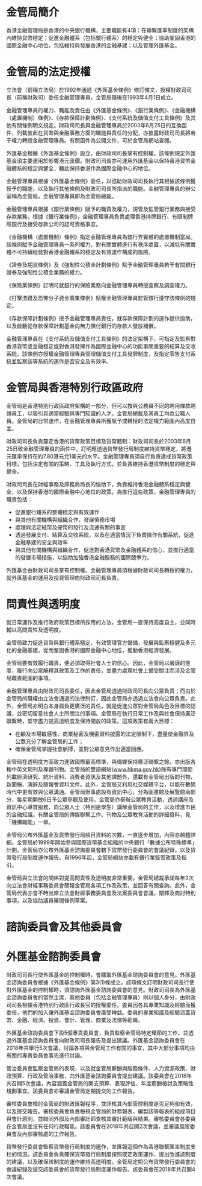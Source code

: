 # 金管局簡介

香港金融管理局是香港的中央銀行機構，主要職能有4項：在聯繫匯率制度的架構內維持貨幣穩定；促進金融體系（包括銀行體系）的穩定與健全；協助鞏固香港的國際金融中心地位，包括維持與發展香港的金融基建；以及管理外匯基金。

# 金管局的法定授權

立法會（前稱立法局）於1992年通過《外匯基金條例》修訂條文，授權財政司司長（前稱財政司）委任金融管理專員，金管局隨後在1993年4月1日成立。

金融管理專員的權力、職能及責任由《外匯基金條例》、《銀行業條例》、《金融機構（處置機制）條例》、《存款保障計劃條例》、《支付系統及儲值支付工具條例》及其他有關條例明文規定。財政司司長與金融管理專員於2003年6月25日的互換函件，列載彼此在貨幣與金融事務方面的職能與責任的分配，亦披露財政司司長將若干權力轉授金融管理專員。有關函件為公開文件，可於金管局網站查閱。

外匯基金根據《外匯基金條例》設立，由財政司司長掌有控制權。該條例規定外匯基金須主要運用於影響港元匯價。財政司司長亦可運用外匯基金以保持香港貨幣金融體系的穩定與健全，藉此保持香港作為國際金融中心的地位。

金融管理專員根據《外匯基金條例》委任，以協助財政司司長執行其根據該條例獲授予的職能，以及執行其他條例及財政司司長所指派的職能。金融管理專員的辦公室稱為金管局，金融管理專員即為金管局總裁。

金融管理專員根據《銀行業條例》賦予的職責及權力，規管及監管銀行業務與接受存款業務。根據《銀行業條例》，金融管理專員負責處理香港持牌銀行、有限制牌照銀行及接受存款公司的認可資格事宜。

《金融機構（處置機制）條例》指定金融管理專員為銀行界實體的處置機制當局。該條例賦予金融管理專員一系列權力，對有關實體進行有秩序處置，以減低有關實體不可持續經營對香港金融體系的穩定及有效運作構成的風險。

《證券及期貨條例》及《強制性公積金計劃條例》賦予金融管理專員若干有關銀行證券及強制性公積金業務的權力。

《保險業條例》訂明可就銀行的保險業務向金融管理專員轉授查察及調查權力。

《打擊洗錢及恐怖分子資金籌集條例》賦權金融管理專員監管銀行遵守該條例的規定。

《存款保障計劃條例》授予金融管理專員責任，就存款保障計劃的運作提供協助，以及啟動從存款保障計劃基金向無力償付銀行的存款人發放補償。

金融管理專員在《支付系統及儲值支付工具條例》的法定架構下，可指定及監察對香港貨幣或金融穩定或對香港發揮作為國際金融中心的功能事關重要的結算及交收系統。該條例亦授權金融管理專員管理儲值支付工具發牌制度，及指定零售支付系統並監察該等系統的運作是否安全及有效率。

# 金管局與香港特別行政區政府

金管局是香港特別行政區政府架構的一部分，但可以按與公務員不同的聘用條款聘請員工，以吸引具適當經驗與專門知識的人才。金管局總裁及其員工均為公職人員。金管局的日常運作，在金融管理專員所獲賦予或轉授的法定權力範圍內高度自主。

財政司司長負責釐定香港的貨幣政策目標及貨幣體制：財政司司長於2003年6月25日致金融管理專員的函件中，訂明應透過貨幣發行局制度維持貨幣穩定，將港元匯率保持在約7.80港元兌1美元的水平。金融管理專員須自行負責達成貨幣政策目標，包括決定有關的策略、工具及執行方式，並負責維持香港貨幣制度的穩定與健全。

財政司司長在財經事務及庫務局局長的協助下，負責維持香港金融體系穩定與健全，以及保持香港的國際金融中心地位的政策。為推行這些政策，金融管理專員的職責包括：
- 促進銀行體系的整體穩定與有效運作
- 與其他有關機構與組織合作，發展債務市場
- 處理與法定紙幣及硬幣的發行及流通有關的事宜
- 透過發展支付、結算及交收系統，以及在適當情況下負責操作有關系統，促進金融基建的安全與效率
- 與其他有關機構與組織合作，促進對香港貨幣及金融體系的信心，並推行適當的發展市場措施，以協助加強香港金融服務的國際競爭力。

外匯基金由財政司司長掌有控制權。金融管理專員須根據財政司司長轉授的權力，就外匯基金的運用及投資管理向財政司司長負責。

# 問責性與透明度

就日常運作及推行政府政策目標所採用的方法，金管局一直保持高度自主，並同時輔以高問責性及透明度。

金管局致力促進貨幣與銀行體系穩定，有效管理官方儲備，發展與監察穩健及多元化的金融基建，從而鞏固香港的國際金融中心地位，推動香港經濟發展。

金管局要有效履行職責，便必須取得社會人士的信心。因此，金管局以嚴謹的態度，履行向公眾解釋其政策及工作的責任，並盡力處理社會上備受關注而涉及金管局職責範圍的事項。

金融管理專員由財政司司長委任，因此金管局透過財政司司長向公眾負責；而由於金管局的職權由立法會通過的法律制訂，因此金管局亦透過立法會向公眾負責。此外，金管局亦明白本身肩負更廣泛的責任，就是促進公眾對金管局角色及目標的認識，並密切留意社會人士所關注的事項。金管局在執行日常工作及與社會保持廣泛聯繫時，堅守盡力提高透明度及保持開放的政策。這項政策有兩大目標：
- 在顧及市場敏感性、商業秘密及機密資料披露的法定限制下，盡量使金融界及公眾充分了解金管局的工作；
- 確保金管局掌握社會脈搏，並對公眾意見作出適當回應。

金管局在透明度方面致力達致國際最高標準，與傳媒保持廣泛聯繫之餘，亦出版各種中英文期刊及專題刊物。金管局的雙語網站(www.hkma.gov.hk)除有專門環節列載經濟研究、統計資料、消費者資訊及其他課題外，還載有金管局出版的刊物、新聞稿、演辭及簡報會資料文件。此外，金管局又利用社交媒體平台，以能在數碼時代中更有效與公眾溝通。金管局辦事處設有資訊中心，分為圖書館及展覽館兩部分，每星期開放6日予公眾參觀及使用。金管局亦舉辦公眾教育活動，透過講座及資訊中心導賞服務，向公眾人士（特別是學生）講解金管局的工作，以及增進市民的金融知識。有關金管局的傳媒聯繫工作、刊物及公眾教育活動的詳細資料，見「機構職能」一章。

金管局公布外匯基金及貨幣發行局帳目資料的次數，一直逐步增加，內容亦越趨詳細。金管局於1999年開始參與國際貨幣基金組織的中央銀行「數據公布特殊標準」計劃。金管局亦公布外匯基金諮詢委員會轄下貨幣發行委員會的會議紀錄，以及貨幣發行局制度運作報告。自1996年起，金管局網站亦載有銀行業監管政策及指引。

金管局與立法會的關係對提高問責性及透明度非常重要。金管局總裁承諾每年3次向立法會財經事務委員會簡報金管局各項工作及政策，並回答有關查詢。此外，金管局代表亦會不時出席立法會財經事務委員會及法案委員會會議，闡釋及商討特別事項，以及協助議員審閱條例草案。

# 諮詢委員會及其他委員會

# 外匯基金諮詢委員會

財政司司長行使外匯基金的控制權時，會聽取外匯基金諮詢委員會的意見。外匯基金諮詢委員會根據《外匯基金條例》第3(1)條成立。該項條文訂明財政司司長行使對外匯基金的控制權時，須諮詢外匯基金諮詢委員會的意見。財政司司長為外匯基金諮詢委員會的當然主席，其他委員（包括金融管理專員）則以個人身分，由財政司司長根據香港特別行政區行政長官的授權委任。委員因各具專業知識及經驗而獲委任，他們的加入讓外匯基金諮詢委員會廣受裨益。委員的專業知識及經驗涵蓋貨幣、金融、經濟、投資、會計、管理、商業及法律等範疇。

外匯基金諮詢委員會下設5個專責委員會，負責監察金管局特定環節的工作，並透過外匯基金諮詢委員會向財政司司長報告及提出建議。外匯基金諮詢委員會在2018年共舉行5次會議，討論各項與金管局工作有關的事宜，其中大部分事項均由有關的專責委員會事先進行討論。

管治委員會監察金管局的表現，以及就金管局薪酬與服務條件、人力資源政策、財政預算、行政及管治事務，向外匯基金諮詢委員會提出建議。該委員會在2018年共召開5次會議，內容涵蓋金管局的開支預算、表現評估、年度薪酬檢討及策略性規劃事宜。該委員會亦審議金管局定期提交的工作報告。

審核委員會檢討金管局的財政匯報程序，並評核其內部管控制度是否足夠和有效，以及提交報告。審核委員會負責檢視金管局的財務報表，編製該等報表的組成項目與會計原則，並聯同外部及內部審計師查核其審計範疇與結果。審核委員會各委員在金管局並沒有任何行政職能。該委員會在2018年共召開2次會議，並審議風險委員會及內部審核處的工作報告。

貨幣發行委員會監察貨幣發行局制度的運作，並匯報這個作為香港聯繫匯率制度支柱的情況。該委員會負責確保貨幣發行局制度按照既定政策運作、提出改進該制度的建議，以及確保該制度的運作維持高透明度。金管局定期公布貨幣發行委員會的會議紀錄及提交該委員會的貨幣發行局制度運作報告。該委員會在2018年共召開4次會議。
